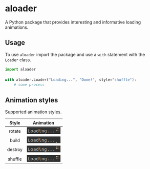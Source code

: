 # aloader
A Python package that provides interesting and informative loading animations.

## Usage

To use `aloader` import the package and use a `with` statement with the `Loader` class.

```python
import aloader

with aloader.Loader("Loading...", "Done!", style="shuffle"):
    # some process
```
## Animation styles

Supported animation styles.

<center>

| Style | Animation |
| :---: | :---: |
| rotate | ![](docs/images/rotate.gif) |
| build | ![](docs/images/build.gif) |
| destroy | ![](docs/images/destroy.gif) |
| shuffle | ![](docs/images/shuffle.gif) |

</center>